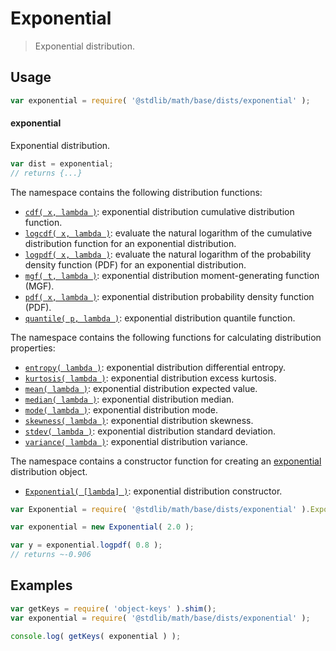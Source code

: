 <!--

@license Apache-2.0

Copyright (c) 2018 The Stdlib Authors.

Licensed under the Apache License, Version 2.0 (the "License");
you may not use this file except in compliance with the License.
You may obtain a copy of the License at

   http://www.apache.org/licenses/LICENSE-2.0

Unless required by applicable law or agreed to in writing, software
distributed under the License is distributed on an "AS IS" BASIS,
WITHOUT WARRANTIES OR CONDITIONS OF ANY KIND, either express or implied.
See the License for the specific language governing permissions and
limitations under the License.

-->

# Exponential

> Exponential distribution.

<section class="usage">

## Usage

```javascript
var exponential = require( '@stdlib/math/base/dists/exponential' );
```

#### exponential

Exponential distribution.

```javascript
var dist = exponential;
// returns {...}
```

The namespace contains the following distribution functions:

<!-- <toc pattern="*+(cdf|pdf|mgf|quantile)*"> -->

<div class="namespace-toc">

-   <span class="signature">[`cdf( x, lambda )`][@stdlib/math/base/dists/exponential/cdf]</span><span class="delimiter">: </span><span class="description">exponential distribution cumulative distribution function.</span>
-   <span class="signature">[`logcdf( x, lambda )`][@stdlib/math/base/dists/exponential/logcdf]</span><span class="delimiter">: </span><span class="description">evaluate the natural logarithm of the cumulative distribution function for an exponential distribution.</span>
-   <span class="signature">[`logpdf( x, lambda )`][@stdlib/math/base/dists/exponential/logpdf]</span><span class="delimiter">: </span><span class="description">evaluate the natural logarithm of the probability density function (PDF) for an exponential distribution.</span>
-   <span class="signature">[`mgf( t, lambda )`][@stdlib/math/base/dists/exponential/mgf]</span><span class="delimiter">: </span><span class="description">exponential distribution moment-generating function (MGF).</span>
-   <span class="signature">[`pdf( x, lambda )`][@stdlib/math/base/dists/exponential/pdf]</span><span class="delimiter">: </span><span class="description">exponential distribution probability density function (PDF).</span>
-   <span class="signature">[`quantile( p, lambda )`][@stdlib/math/base/dists/exponential/quantile]</span><span class="delimiter">: </span><span class="description">exponential distribution quantile function.</span>

</div>

<!-- </toc> -->

The namespace contains the following functions for calculating distribution properties:

<!-- <toc pattern="*+(entropy|kurtosis|mean|median|mode|skewness|stdev|variance)*"> -->

<div class="namespace-toc">

-   <span class="signature">[`entropy( lambda )`][@stdlib/math/base/dists/exponential/entropy]</span><span class="delimiter">: </span><span class="description">exponential distribution differential entropy.</span>
-   <span class="signature">[`kurtosis( lambda )`][@stdlib/math/base/dists/exponential/kurtosis]</span><span class="delimiter">: </span><span class="description">exponential distribution excess kurtosis.</span>
-   <span class="signature">[`mean( lambda )`][@stdlib/math/base/dists/exponential/mean]</span><span class="delimiter">: </span><span class="description">exponential distribution expected value.</span>
-   <span class="signature">[`median( lambda )`][@stdlib/math/base/dists/exponential/median]</span><span class="delimiter">: </span><span class="description">exponential distribution median.</span>
-   <span class="signature">[`mode( lambda )`][@stdlib/math/base/dists/exponential/mode]</span><span class="delimiter">: </span><span class="description">exponential distribution mode.</span>
-   <span class="signature">[`skewness( lambda )`][@stdlib/math/base/dists/exponential/skewness]</span><span class="delimiter">: </span><span class="description">exponential distribution skewness.</span>
-   <span class="signature">[`stdev( lambda )`][@stdlib/math/base/dists/exponential/stdev]</span><span class="delimiter">: </span><span class="description">exponential distribution standard deviation.</span>
-   <span class="signature">[`variance( lambda )`][@stdlib/math/base/dists/exponential/variance]</span><span class="delimiter">: </span><span class="description">exponential distribution variance.</span>

</div>

<!-- </toc> -->

The namespace contains a constructor function for creating an [exponential][exponential-distribution] distribution object.

<!-- <toc pattern="*ctor*"> -->

<div class="namespace-toc">

-   <span class="signature">[`Exponential( [lambda] )`][@stdlib/math/base/dists/exponential/ctor]</span><span class="delimiter">: </span><span class="description">exponential distribution constructor.</span>

</div>

<!-- </toc> -->

```javascript
var Exponential = require( '@stdlib/math/base/dists/exponential' ).Exponential;

var exponential = new Exponential( 2.0 );

var y = exponential.logpdf( 0.8 );
// returns ~-0.906
```

</section>

<!-- /.usage -->

<section class="examples">

## Examples

<!-- TODO: better examples -->

<!-- eslint no-undef: "error" -->

```javascript
var getKeys = require( 'object-keys' ).shim();
var exponential = require( '@stdlib/math/base/dists/exponential' );

console.log( getKeys( exponential ) );
```

</section>

<!-- /.examples -->

<section class="links">

[exponential-distribution]: https://en.wikipedia.org/wiki/Exponential_distribution

<!-- <toc-links> -->

[@stdlib/math/base/dists/exponential/ctor]: https://github.com/stdlib-js/stdlib/tree/develop/lib/node_modules/%40stdlib/math/base/dists/exponential/ctor

[@stdlib/math/base/dists/exponential/entropy]: https://github.com/stdlib-js/stdlib/tree/develop/lib/node_modules/%40stdlib/math/base/dists/exponential/entropy

[@stdlib/math/base/dists/exponential/kurtosis]: https://github.com/stdlib-js/stdlib/tree/develop/lib/node_modules/%40stdlib/math/base/dists/exponential/kurtosis

[@stdlib/math/base/dists/exponential/mean]: https://github.com/stdlib-js/stdlib/tree/develop/lib/node_modules/%40stdlib/math/base/dists/exponential/mean

[@stdlib/math/base/dists/exponential/median]: https://github.com/stdlib-js/stdlib/tree/develop/lib/node_modules/%40stdlib/math/base/dists/exponential/median

[@stdlib/math/base/dists/exponential/mode]: https://github.com/stdlib-js/stdlib/tree/develop/lib/node_modules/%40stdlib/math/base/dists/exponential/mode

[@stdlib/math/base/dists/exponential/skewness]: https://github.com/stdlib-js/stdlib/tree/develop/lib/node_modules/%40stdlib/math/base/dists/exponential/skewness

[@stdlib/math/base/dists/exponential/stdev]: https://github.com/stdlib-js/stdlib/tree/develop/lib/node_modules/%40stdlib/math/base/dists/exponential/stdev

[@stdlib/math/base/dists/exponential/variance]: https://github.com/stdlib-js/stdlib/tree/develop/lib/node_modules/%40stdlib/math/base/dists/exponential/variance

[@stdlib/math/base/dists/exponential/cdf]: https://github.com/stdlib-js/stdlib/tree/develop/lib/node_modules/%40stdlib/math/base/dists/exponential/cdf

[@stdlib/math/base/dists/exponential/logcdf]: https://github.com/stdlib-js/stdlib/tree/develop/lib/node_modules/%40stdlib/math/base/dists/exponential/logcdf

[@stdlib/math/base/dists/exponential/logpdf]: https://github.com/stdlib-js/stdlib/tree/develop/lib/node_modules/%40stdlib/math/base/dists/exponential/logpdf

[@stdlib/math/base/dists/exponential/mgf]: https://github.com/stdlib-js/stdlib/tree/develop/lib/node_modules/%40stdlib/math/base/dists/exponential/mgf

[@stdlib/math/base/dists/exponential/pdf]: https://github.com/stdlib-js/stdlib/tree/develop/lib/node_modules/%40stdlib/math/base/dists/exponential/pdf

[@stdlib/math/base/dists/exponential/quantile]: https://github.com/stdlib-js/stdlib/tree/develop/lib/node_modules/%40stdlib/math/base/dists/exponential/quantile

<!-- </toc-links> -->

</section>

<!-- /.links -->
